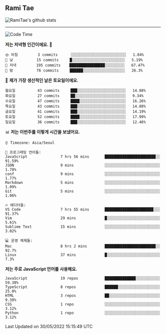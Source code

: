 ## Rami Tae

![RamiTae's github stats](https://github-readme-stats.vercel.app/api?username=RamiTae&show_icons=true&theme=tokyonight)

---
<!--START_SECTION:waka-->
![Code Time](http://img.shields.io/badge/Code%20Time-0%20secs-blue)

**저는 저녁형 인간이에요. 🦉** 

```text
🌞 아침         3 commits      ░░░░░░░░░░░░░░░░░░░░░░░░░   1.04% 
🌆 낮　         15 commits     █░░░░░░░░░░░░░░░░░░░░░░░░   5.19% 
🌃 저녁         195 commits    ████████████████░░░░░░░░░   67.47% 
🌙 밤　         76 commits     ██████░░░░░░░░░░░░░░░░░░░   26.3%

```
📅 **제가 가장 생산적인 날은 토요일이에요.** 

```text
월요일          43 commits     ███░░░░░░░░░░░░░░░░░░░░░░   14.88% 
화요일          27 commits     ██░░░░░░░░░░░░░░░░░░░░░░░   9.34% 
수요일          47 commits     ████░░░░░░░░░░░░░░░░░░░░░   16.26% 
목요일          43 commits     ███░░░░░░░░░░░░░░░░░░░░░░   14.88% 
금요일          41 commits     ███░░░░░░░░░░░░░░░░░░░░░░   14.19% 
토요일          52 commits     ████░░░░░░░░░░░░░░░░░░░░░   17.99% 
일요일          36 commits     ███░░░░░░░░░░░░░░░░░░░░░░   12.46%

```


📊 **저는 이번주를 이렇게 시간을 보냈어요.** 

```text
⌚︎ Timezone: Asia/Seoul

💬 프로그래밍 언어들: 
JavaScript               7 hrs 56 mins       ███████████████████████░░   91.59% 
JSON                     9 mins              ░░░░░░░░░░░░░░░░░░░░░░░░░   1.78% 
conf                     9 mins              ░░░░░░░░░░░░░░░░░░░░░░░░░   1.77% 
Markdown                 5 mins              ░░░░░░░░░░░░░░░░░░░░░░░░░   1.09% 
Git                      5 mins              ░░░░░░░░░░░░░░░░░░░░░░░░░   1.06%

🔥 에디터들: 
VS Code                  7 hrs 55 mins       ██████████████████████░░░   91.37% 
Vim                      29 mins             █░░░░░░░░░░░░░░░░░░░░░░░░   5.61% 
Sublime Text             15 mins             ░░░░░░░░░░░░░░░░░░░░░░░░░   3.02%

💻 운영 체제들: 
Mac                      8 hrs 2 mins        ███████████████████████░░   92.7% 
Linux                    37 mins             █░░░░░░░░░░░░░░░░░░░░░░░░   7.3%

```

**저는 주로 JavaScript 언어를 사용해요.** 

```text
JavaScript               19 repos            ██████████████░░░░░░░░░░░   59.38% 
TypeScript               8 repos             ██████░░░░░░░░░░░░░░░░░░░   25.0% 
HTML                     3 repos             ██░░░░░░░░░░░░░░░░░░░░░░░   9.38% 
CSS                      1 repo              ░░░░░░░░░░░░░░░░░░░░░░░░░   3.12% 
Python                   1 repo              ░░░░░░░░░░░░░░░░░░░░░░░░░   3.12%

```



 Last Updated on 30/05/2022 15:15:49 UTC
<!--END_SECTION:waka-->
